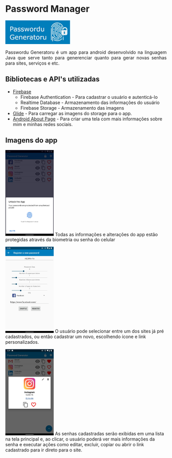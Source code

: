 # Password Manager
<img src ="/app_prints/logo.jpg" heigth ="40%" width="40%" style= "float: center">

<p style="text-align: justify ">  
Passwordu Generatoru é um app para android desenvolvido na linguagem Java que serve tanto para generenciar quanto para gerar novas senhas para sites, serviços e etc. </p>

## Bibliotecas e API's utilizadas
* [Firebase]("https://firebase.google.com/")
    * Firebase Authentication - Para cadastrar o usuário e autenticá-lo
    * Realtime Database - Armazenamento das informações do usuário
    * Firebase Storage - Armazenamento das imagens
* [Glide]("https://github.com/bumptech/glide") - Para carregar as imagens do storage para o app.
* [Android About Page]("https://github.com/medyo/android-about-page") - Para criar uma tela com mais informações sobre mim e minhas redes sociais.

## Imagens do app
<p>
<img src = "https://github.com/murilofb1/PasswordManager_AndroidJava_Firebase/blob/main/app_prints/Screenshot_20210111-142852_Settings.jpg" heigth ="30%" width="30%">
Todas as informações e alterações do app estão protegidas através da biometria ou senha do celular
</p>
<p>
<img src = "https://github.com/murilofb1/PasswordManager_AndroidJava_Firebase/blob/main/app_prints/Screenshot_20210111-152051782.jpg" heigth ="30%" width="30%">
O usuário pode selecionar entre um dos sites já pré cadastrados, ou então cadastrar um novo, escolhendo ícone e link personalizados.
</p>
<p>
<img src ="https://github.com/murilofb1/PasswordManager_AndroidJava_Firebase/blob/main/app_prints/Screenshot_20210111-142956220.jpg" heigth ="30%" width="30%">
As senhas cadastradas serão exibidas em uma lista na tela principal e, ao clicar, o usuário poderá ver mais informações da senha e executar ações como editar, excluir, copiar ou abrir o link cadastrado para ir direto para o site.
</p>
